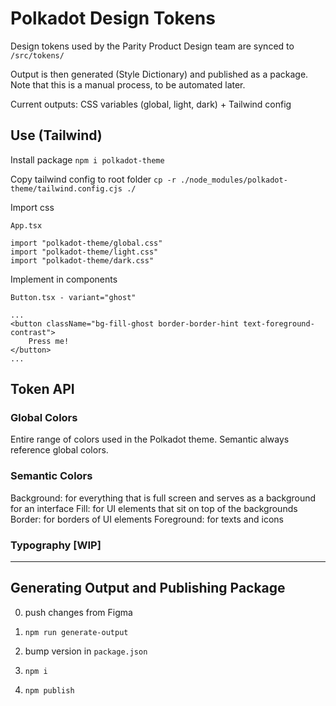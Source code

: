 # Polkadot Design Tokens

Design tokens used by the Parity Product Design team are synced to `/src/tokens/`

Output is then generated (Style Dictionary) and published as a package. Note that this is a manual process, to be automated later.

Current outputs: CSS variables (global, light, dark) + Tailwind config

## Use (Tailwind)

Install package
`npm i polkadot-theme`

Copy tailwind config to root folder
`cp -r ./node_modules/polkadot-theme/tailwind.config.cjs ./`

Import css

```
App.tsx

import "polkadot-theme/global.css"
import "polkadot-theme/light.css"
import "polkadot-theme/dark.css"
```

Implement in components

```
Button.tsx - variant="ghost"

...
<button className="bg-fill-ghost border-border-hint text-foreground-contrast">
    Press me!
</button>
...
```

## Token API

### Global Colors

Entire range of colors used in the Polkadot theme.
Semantic always reference global colors.

### Semantic Colors

Background: for everything that is full screen and serves as a background for an interface
Fill: for UI elements that sit on top of the backgrounds
Border: for borders of UI elements
Foreground: for texts and icons

### Typography [WIP]

---

## Generating Output and Publishing Package

0. push changes from Figma

1. `npm run generate-output`
2. bump version in `package.json`
3. `npm i`
4. `npm publish`
